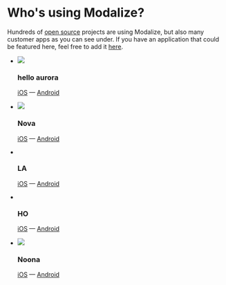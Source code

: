 # Who's using Modalize?

Hundreds of [open source](https://github.com/jeremybarbet/react-native-modalize/network/dependents) projects are using Modalize, but also many customer apps as you can see under. If you have an application that could be featured here, feel free to add it [here](#).

<ul class="app-store-list">
  <li class="app-store-item">
    <img class="app-store-logo" src="https://is5-ssl.mzstatic.com/image/thumb/Purple113/v4/9d/15/07/9d150707-a7be-f2d2-cc4c-bfdc3c199dd9/AppIcon-0-0-1x_U007emarketing-0-0-0-7-0-0-sRGB-0-0-0-GLES2_U002c0-512MB-85-220-0-0.png/434x0w.png" />
    <h3 class="app-store-name">hello aurora</h3>
    <p class="app-store-links"><a href="https://apps.apple.com/us/app/hello-aurora/id1457810302">iOS</a> — <a href="https://play.google.com/store/apps/details?id=com.helloaurora">Android</a></p>
  </li>

  <li class="app-store-item">
    <img class="app-store-logo" src="https://is5-ssl.mzstatic.com/image/thumb/Purple123/v4/a6/10/83/a610833b-dc07-e2ce-40f3-a62109328add/AppIcon-0-0-1x_U007emarketing-0-0-0-5-85-220.png/434x0w.png" />
    <h3 class="app-store-name">Nova</h3>
    <p class="app-store-links"><a href="https://apps.apple.com/is/app/nova-iceland/id544945754">iOS</a> — <a href="https://play.google.com/store/apps/details?id=is.nova.app">Android</a></p>
  </li>

  <li class="app-store-item">
    <img class="app-store-logo" src="" />
    <h3 class="app-store-name">LA</h3>
    <p class="app-store-links"><a href="#">iOS</a> — <a href="">Android</a></p>
  </li>

  <li class="app-store-item">
    <img class="app-store-logo" src="" />
    <h3 class="app-store-name">HO</h3>
    <p class="app-store-links"><a href="#">iOS</a> — <a href="">Android</a></p>
  </li>

  <li class="app-store-item">
    <img class="app-store-logo" src="https://is1-ssl.mzstatic.com/image/thumb/Purple114/v4/1f/0a/0d/1f0a0df7-520a-6640-1691-c2235cc1fa58/AppIcon-0-0-1x_U007emarketing-0-0-0-5-0-0-85-220.png/434x0w.png" />
    <h3 class="app-store-name">Noona</h3>
    <p class="app-store-links"><a href="https://apps.apple.com/is/app/noona-b%C3%B3ka%C3%B0u-t%C3%ADma-n%C3%BAna/id1448498295">iOS</a> — <a href="https://play.google.com/store/apps/details?id=com.timatorgmobile">Android</a></p>
  </li>
</ul>

